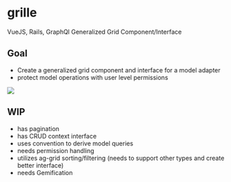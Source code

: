 # grille
VueJS, Rails, GraphQl Generalized Grid Component/Interface

## Goal

- Create a generalized grid component and interface for a model adapter
- protect model operations with user level permissions

![](https://i.imgur.com/pI3dW9C.png)

## WIP

- has pagination
- has CRUD context interface
- uses convention to derive model queries
- needs permission handling
- utilizes ag-grid sorting/filtering (needs to support other types and create better interface)
- needs Gemification
